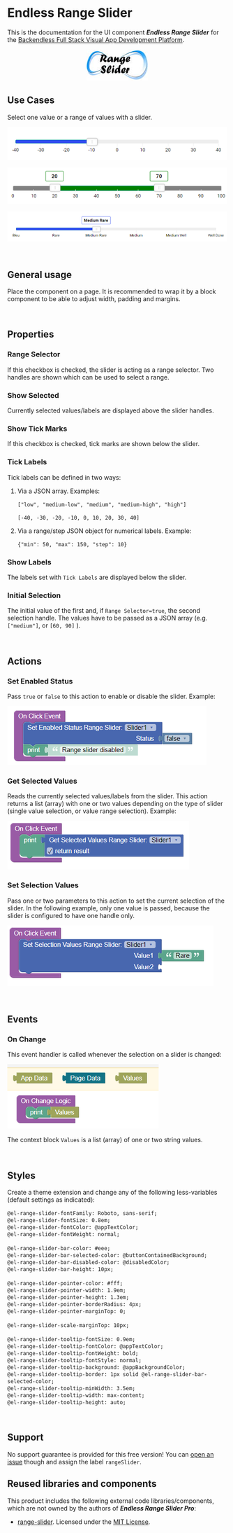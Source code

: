 # Endless Range Slider

This is the documentation for the UI component ***Endless Range Slider*** for the [Backendless Full Stack Visual App Development Platform](https://backendless.com).

<center>

![Icon](./assets/Icon.jpg)

</center>

## Use Cases
Select one value or a range of values with a slider.

![sample](./assets/sample2.png)

![sample](./assets/sample3.png)

![sample](./assets/sample1.png)

<br>

## General usage
Place the component on a page. It is recommended to wrap it by a block component to be able to adjust width, padding and margins.

<br>

## Properties

### Range Selector
If this checkbox is checked, the slider is acting as a range selector. Two handles are shown which can be used to select a range.

### Show Selected
Currently selected values/labels are displayed above the slider handles.

### Show Tick Marks
If this checkbox is checked, tick marks are shown below the slider.

### Tick Labels
Tick labels can be defined in two ways:
1. Via a JSON array. Examples:
   ```
   ["low", "medium-low", "medium", "medium-high", "high"]
   ```
   ```
   [-40, -30, -20, -10, 0, 10, 20, 30, 40]
   ```

2. Via a range/step JSON object for numerical labels. Example:
   ```
   {"min": 50, "max": 150, "step": 10}
   ```

### Show Labels
The labels set with ``Tick Labels`` are displayed below the slider.

### Initial Selection
The initial value of the first and, if ``Range Selector=true``, the second selection handle. The values have to be passed as a JSON array (e.g. ``["medium"]``, or ``[60, 90]`` ).

<br>

## Actions

### Set Enabled Status
Pass ``true`` or ``false`` to this action to enable or disable the slider. Example:

![sample](./assets/Disable.png)

### Get Selected Values
Reads the currently selected values/labels from the slider. This action returns a list (array) with one or two values depending on the type of slider (single value selection, or value range selection). Example:

![sample](./assets/getSelection.png)

### Set Selection Values
Pass one or two parameters to this action to set the current selection of the slider. In the following example, only one value is passed, because the slider is configured to have one handle only.

![sample](./assets/setSelection.png)

<br>

## Events

### On Change

This event handler is called whenever the selection on a slider is changed:

![sample](./assets/onChange.png)

The context block ``Values`` is a list (array) of one or two string values.

<br>

## Styles
Create a theme extension and change any of the following less-variables (default settings as indicated):

```less
@el-range-slider-fontFamily: Roboto, sans-serif;
@el-range-slider-fontSize: 0.8em;
@el-range-slider-fontColor: @appTextColor;
@el-range-slider-fontWeight: normal;

@el-range-slider-bar-color: #eee;
@el-range-slider-bar-selected-color: @buttonContainedBackground;
@el-range-slider-bar-disabled-color: @disabledColor;
@el-range-slider-bar-height: 10px;  

@el-range-slider-pointer-color: #fff;
@el-range-slider-pointer-width: 1.9em;   
@el-range-slider-pointer-height: 1.3em;  
@el-range-slider-pointer-borderRadius: 4px; 
@el-range-slider-pointer-marginTop: 0;

@el-range-slider-scale-marginTop: 10px;  

@el-range-slider-tooltip-fontSize: 0.9em;
@el-range-slider-tooltip-fontColor: @appTextColor;
@el-range-slider-tooltip-fontWeight: bold;
@el-range-slider-tooltip-fontStyle: normal;
@el-range-slider-tooltip-background: @appBackgroundColor;
@el-range-slider-tooltip-border: 1px solid @el-range-slider-bar-selected-color; 
@el-range-slider-tooltip-minWidth: 3.5em;
@el-range-slider-tooltip-width: max-content;
@el-range-slider-tooltip-height: auto;
```

<br>

## Support
No support guarantee is provided for this free version! You can [open an issue](https://github.com/klako-web/Endless-Components/issues/new) though and assign the label ``rangeSlider``.

## Reused libraries and components
This product includes the following external code libraries/components, which are not owned by the authors of ***Endless Range Slider Pro***:

- [range-slider](https://github.com/slawomir-zaziablo/range-slider). Licensed under the [MIT License](https://github.com/slawomir-zaziablo/range-slider/blob/master/LICENSE).
